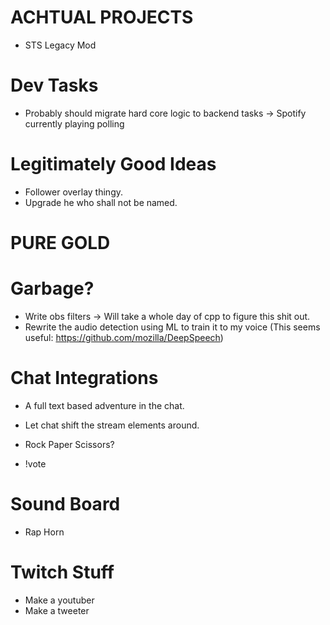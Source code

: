 ACHTUAL PROJECTS
================
* STS Legacy Mod

Dev Tasks
==========
* Probably should migrate hard core logic to backend tasks
  -> Spotify currently playing polling


Legitimately Good Ideas
========================
* Follower overlay thingy.
* Upgrade he who shall not be named.

PURE GOLD
==========


Garbage?
========
* Write obs filters -> Will take a whole day of cpp to figure this shit out.
* Rewrite the audio detection using ML to train it to my voice
    (This seems useful: https://github.com/mozilla/DeepSpeech)

Chat Integrations
=================
* A full text based adventure in the chat.
* Let chat shift the stream elements around.
* Rock Paper Scissors?

* !vote

Sound Board
============
* Rap Horn

Twitch Stuff
=============
* Make a youtuber
* Make a tweeter
